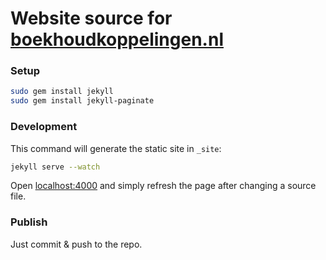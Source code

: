 # Website source for [boekhoudkoppelingen.nl](https://boekhoudkoppelingen.nl)

### Setup

```bash
sudo gem install jekyll
sudo gem install jekyll-paginate
```

### Development
This command will generate the static site in `_site`:

```bash
jekyll serve --watch
```

Open [localhost:4000](https://localhost:4000) and simply refresh the page after changing a source file.

### Publish
Just commit & push to the repo.
